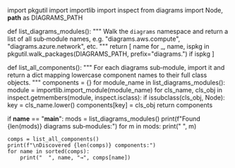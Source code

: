 import pkgutil
import importlib
import inspect
from diagrams import Node, __path__ as DIAGRAMS_PATH

def list_diagrams_modules():
    """
    Walk the `diagrams` namespace and return a list of all sub‐module names,
    e.g. "diagrams.aws.compute", "diagrams.azure.network", etc.
    """
    return [
        name
        for _, name, ispkg in pkgutil.walk_packages(DIAGRAMS_PATH, prefix="diagrams.")
        if ispkg
    ]

def list_all_components():
    """
    For each diagrams sub‐module, import it and return a dict mapping
    lowercase component names to their full class objects.
    """
    components = {}
    for module_name in list_diagrams_modules():
        module = importlib.import_module(module_name)
        for cls_name, cls_obj in inspect.getmembers(module, inspect.isclass):
            if issubclass(cls_obj, Node):
                key = cls_name.lower()
                components[key] = cls_obj
    return components

if __name__ == "__main__":
    mods = list_diagrams_modules()
    print(f"Found {len(mods)} diagrams sub‐modules:")
    for m in mods:
        print("  ", m)

    comps = list_all_components()
    print(f"\nDiscovered {len(comps)} components:")
    for name in sorted(comps):
        print("  ", name, "→", comps[name])